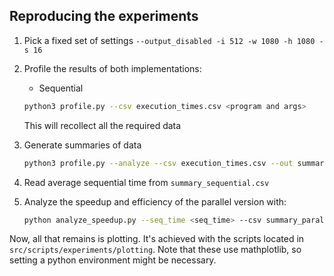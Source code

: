 
## Reproducing the experiments

1. Pick a fixed set of settings `--output_disabled -i 512 -w 1080 -h 1080 -s 16`
2. Profile the results of both implementations:
    - Sequential
    ```bash
    python3 profile.py --csv execution_times.csv <program and args>
    ```
    This will recollect all the required data

3. Generate summaries of data

    ```bash
    python3 profile.py --analyze --csv execution_times.csv --out summary.csv
    ```

4. Read average sequential time from `summary_sequential.csv`
5. Analyze the speedup and efficiency of the parallel version with:
    ```bash
    python analyze_speedup.py --seq_time <seq_time> --csv summary_parallel.csv --out speedup_summary.csv
    ```

Now, all that remains is plotting. It's achieved with the scripts located in `src/scripts/experiments/plotting`. Note that these use mathplotlib, so setting a python environment might be necessary.